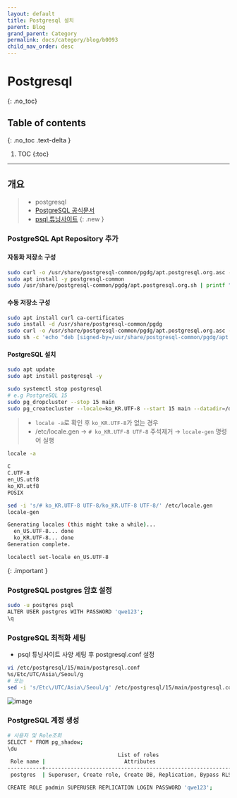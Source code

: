 ```yaml
---
layout: default
title: Postgresql 설치
parent: Blog
grand_parent: Category
permalink: docs/category/blog/b0093
child_nav_order: desc
---
```

# Postgresql
{: .no_toc}

## Table of contents
{: .no_toc .text-delta }

1. TOC
{:toc}

---
## 개요

> - postgresql
> - [PostgreSQL 공식문서](https://www.postgresql.org/download/linux/ubuntu/)
> - [psql 튜닝사이트](https://pgtune.leopard.in.ua/)
{: .new }

### PostgreSQL Apt Repository 추가

#### **자동화 저장소 구성**

```bash
sudo curl -o /usr/share/postgresql-common/pgdg/apt.postgresql.org.asc --fail https://www.postgresql.org/media/keys/ACCC4CF8.asc
sudo apt install -y postgresql-common
sudo /usr/share/postgresql-common/pgdg/apt.postgresql.org.sh | printf "\n" | read
```

#### **수동 저장소 구성**

```bash
sudo apt install curl ca-certificates
sudo install -d /usr/share/postgresql-common/pgdg
sudo curl -o /usr/share/postgresql-common/pgdg/apt.postgresql.org.asc --fail https://www.postgresql.org/media/keys/ACCC4CF8.asc
sudo sh -c 'echo "deb [signed-by=/usr/share/postgresql-common/pgdg/apt.postgresql.org.asc] https://apt.postgresql.org/pub/repos/apt $(lsb_release -cs)-pgdg main" > /etc/apt/sources.list.d/pgdg.list'
```

#### **PostgreSQL 설치**

```bash
sudo apt update
sudo apt install postgresql -y 
```

```bash
sudo systemctl stop postgresql
# e.g PostgreSQL 15
sudo pg_dropcluster --stop 15 main
sudo pg_createcluster --locale=ko_KR.UTF-8 --start 15 main --datadir=/data/postgresql/15/main
```

> - `locale -a`로 확인 후 `ko_KR.UTF-8`가 없는 경우
> - /etc/locale.gen → `# ko_KR.UTF-8 UTF-8` 주석제거 → `locale-gen` 명령어 실행
>
```bash
locale -a
```
>  
```bash
C
C.UTF-8
en_US.utf8
ko_KR.utf8
POSIX
```
> 
```bash
sed -i 's/# ko_KR.UTF-8 UTF-8/ko_KR.UTF-8 UTF-8/' /etc/locale.gen
locale-gen
```
>  
```bash
Generating locales (this might take a while)...
  en_US.UTF-8... done
  ko_KR.UTF-8... done
Generation complete.
```
>
```bash
localectl set-locale en_US.UTF-8
```
>
{: .important }

### PostgreSQL postgres 암호 설정

```bash
sudo -u postgres psql
ALTER USER postgres WITH PASSWORD 'qwe123';
\q
```

### PostgreSQL 최적화 세팅

- psql 튜닝사이트 사양 세팅 후 postgresql.conf 설정
```bash
vi /etc/postgresql/15/main/postgresql.conf
%s/Etc/UTC/Asia\/Seoul/g
# 또는
sed -i 's/Etc\/UTC/Asia\/Seoul/g' /etc/postgresql/15/main/postgresql.conf
```

![image](https://github.com/heaths2/heaths2.github.io/assets/36792594/0b878fde-20d1-4ed6-84ee-037cedfd21dc)


### PostgreSQL 계정 생성

```bash
# 사용자 및 Role조회
SELECT * FROM pg_shadow;
\du
                                   List of roles
 Role name |                         Attributes                         | Member of 
-----------+------------------------------------------------------------+-----------
 postgres  | Superuser, Create role, Create DB, Replication, Bypass RLS | {}
```

```bash
CREATE ROLE padmin SUPERUSER REPLICATION LOGIN PASSWORD 'qwe123';
```
